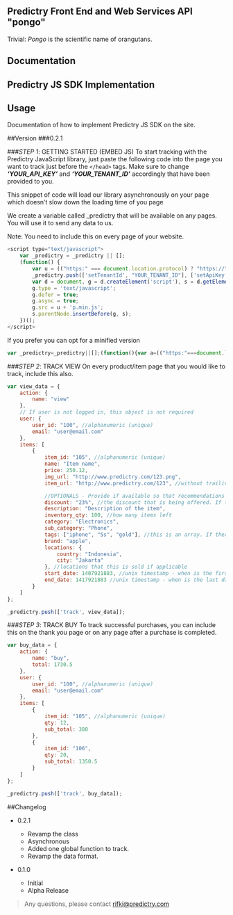 ## Predictry Front End and Web Services API "pongo"

Trivial: *Pongo* is the scientific name of orangutans.

## Documentation

## Predictry JS SDK Implementation

## Usage
Documentation of how to implement Predictry JS SDK on the site.

##Version 
###0.2.1

###*STEP 1*: GETTING STARTED (EMBED JS)
To start tracking with the Predictry JavaScript library, just paste the following code into the page you want to track just before the `</head>` tags. Make sure to change ***‘YOUR_API_KEY’*** and ***‘YOUR_TENANT_ID’*** accordingly that have been provided to you. 

This snippet of code will load our library asynchronously on your page which doesn’t slow down the loading time of you page

We create a variable called _predictry that will be available on any pages. You will use it to send any data to us.

Note: You need to include this on every page of your website.

```js
<script type="text/javascript">
	var _predictry = _predictry || [];
	(function() {
		var u = (("https:" === document.location.protocol) ? "https://" : "http://") + "dpv9g3v1sio9.cloudfront.net/v2/";
		_predictry.push(['setTenantId', "YOUR_TENANT_ID"], ['setApiKey', "YOUR_API_KEY"]);
		var d = document, g = d.createElement('script'), s = d.getElementsByTagName('script')[0];
		g.type = 'text/javascript';
		g.defer = true;
		g.async = true;
		g.src = u + 'p.min.js';
		s.parentNode.insertBefore(g, s);
	})();
</script>

```
If you prefer you can opt for a minified version
```js
var _predictry=_predictry||[];(function(){var a=(("https:"===document.location.protocol)?"https://":"http://")+"dpv9g3v1sio9.cloudfront.net/v2/";_predictry.push(["setTenantId","YOUR_TENANT_ID"],["setApiKey","YOUR_API_KEY"]);var e=document,c=e.createElement("script"),b=e.getElementsByTagName("script")[0];c.type="text/javascript";c.defer=true;c.async=true;c.src=a+"p.min.js";b.parentNode.insertBefore(c,b)})();
```

###*STEP 2*: TRACK VIEW 
On every product/item page that you would like to track, include this also.

```js
var view_data = {
    action: {
        name: "view"
    },
    // If user is not logged in, this object is not required
    user: {
        user_id: "100", //alphanumeric (unique)
        email: "user@email.com"
    },
    items: [
        {
            item_id: "105", //alphanumeric (unique)
            name: "Item name",
            price: 250.12,
            img_url: "http://www.predictry.com/123.png",
            item_url: "http://www.predictry.com/123", //without trailing slash

            //OPTIONALS - Provide if available so that recommendations would be better
            discount: "23%", //the discount that is being offered. If the discount is in amount 23.10 without the percentage
            description: "Description of the item",
            inventory_qty: 100, //how many items left
            category: "Electronics",
            sub_category: "Phone",
            tags: ["iphone", "5s", "gold"], //this is an array. If there's only one item also enclosed in array ["iphone"] 
            brand: "apple",
            locations: {
                country: "Indonesia", 
                city: "Jakarta"
            }, //locations that this is sold if applicable
            start_date: 1407921883, //unix timestamp - when is the first that this will be sold? If applicable, if not, ignore.
            end_date: 1417921883 //unix timestamp - when is the last day that it will be sold? If applicable, if not, ignore.	
        }
    ]
};

_predictry.push(['track', view_data]);
```

###*STEP 3*: TRACK BUY 
To track successful purchases, you can include this on the thank you page or on any page after a purchase is completed.
```js
var buy_data = {
    action: {
        name: "buy",
        total: 1730.5
    },
    user: {
        user_id: "100", //alphanumeric (unique)
        email: "user@email.com"
    },
    items: [
        {
            item_id: "105", //alphanumeric (unique)
            qty: 12,
            sub_total: 380
        },
        {
            item_id: "106",
            qty: 20,
            sub_total: 1350.5
        }
    ]
};

_predictry.push(['track', buy_data]);
```

##Changelog
- 0.2.1
    - Revamp the class
    - Asynchronous
    - Added one global function to track.
    - Revamp the data format.
    
- 0.1.0
    - Initial
    - Alpha Release


> Any questions, please contact [rifki@predictry.com](rifki@predictry.com)
